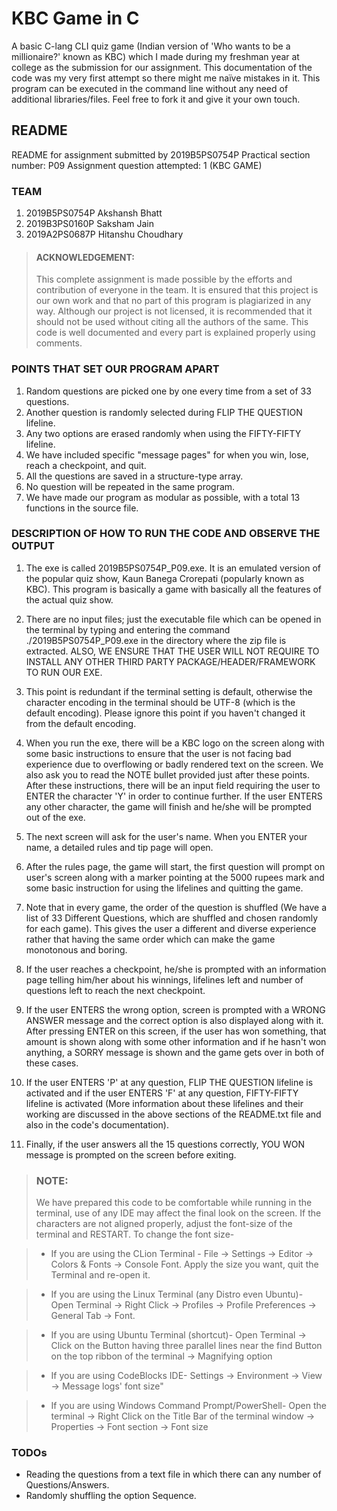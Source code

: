 # KBC Game in C
A basic C-lang CLI quiz game (Indian version of 'Who wants to be a millionaire?' known as KBC) which I made during my freshman year at college as the submission for our assignment. This documentation of the code was my very first attempt so there might me naïve mistakes in it. This program can be executed in the command line without any need of additional libraries/files. Feel free to fork it and give it your own touch.

## **README**

README for assignment submitted by 2019B5PS0754P
Practical section number: P09
Assignment question attempted: 1 (KBC GAME)

### TEAM
1. 2019B5PS0754P  Akshansh Bhatt
2. 2019B3PS0160P  Saksham Jain
3. 2019A2PS0687P  Hitanshu Choudhary

>#### ACKNOWLEDGEMENT:
>This complete assignment is made possible by the efforts and contribution of everyone in the team. It is ensured that this project is our own work and that no part of this program is plagiarized in any way. Although our project is not licensed, it is recommended that it should not be used without citing all the authors of the same.
This code is well documented and every part is explained properly using comments.

### POINTS THAT SET OUR PROGRAM APART

1. Random questions are picked one by one every time from a set of 33 questions.
2. Another question is randomly selected during FLIP THE QUESTION lifeline.
3. Any two options are erased randomly when using the FIFTY-FIFTY lifeline.
4. We have included specific "message pages" for when you win, lose, reach a checkpoint, and quit.
5. All the questions are saved in a structure-type array.
6. No question will be repeated in the same program.
7. We have made our program as modular as possible, with a total 13 functions in the source file.

### DESCRIPTION OF HOW TO RUN THE CODE AND OBSERVE THE OUTPUT

1. The exe is called 2019B5PS0754P_P09.exe. It is an emulated version of the popular quiz show, Kaun Banega Crorepati (popularly known as KBC). This program is basically a game with basically all the features of the actual quiz show.

2. There are no input files; just the executable file which can be opened in the terminal by typing and entering the command ./2019B5PS0754P_P09.exe in the directory where the zip file is extracted. ALSO, WE ENSURE THAT THE USER WILL NOT REQUIRE TO INSTALL ANY OTHER THIRD PARTY PACKAGE/HEADER/FRAMEWORK TO RUN OUR EXE.

3. This point is redundant if the terminal setting is default, otherwise the character encoding in the terminal should be UTF-8 (which is the default encoding). Please ignore this point if you haven't changed it from the default encoding.

4. When you run the exe, there will be a KBC logo on the screen along with some basic instructions to ensure that the user is not facing bad experience due to overflowing or badly rendered text on the screen. We also ask you to read the NOTE bullet provided just after these points. After these instructions, there will be an input field requiring the user to ENTER the character 'Y' in order to continue further. If the user ENTERS any other character, the game will finish and he/she will be prompted out of the exe.

5. The next screen will ask for the user's name. When you ENTER your name, a detailed rules and tip page will open.

6. After the rules page, the game will start, the first question will prompt on user's screen along with a marker pointing at the 5000 rupees mark and some basic instruction for using the lifelines and quitting the game.

7. Note that in every game, the order of the question is shuffled (We have a list of 33 Different Questions, which are shuffled and chosen randomly for each game). This gives the user a different and diverse experience rather that having the same order which can make the game monotonous and boring.

8. If the user reaches a checkpoint, he/she is prompted with an information page telling him/her about his winnings, lifelines left and number of questions left to reach the next checkpoint.

9. If the user ENTERS the wrong option, screen is prompted with a WRONG ANSWER message and the correct option is also displayed along with it. After pressing ENTER on this screen, if the user has won something, that amount is shown along with some other information and if he hasn't won anything, a SORRY message is shown and the game gets over in both of these cases. 

10. If the user ENTERS 'P' at any question, FLIP THE QUESTION lifeline is activated and if the user ENTERS 'F' at any question, FIFTY-FIFTY lifeline is activated (More information about these lifelines and their working are discussed in the above sections of the README.txt file and also in the code's documentation).

11. Finally, if the user answers all the 15 questions correctly, YOU WON message is prompted on the screen before exiting.

>### NOTE:
>We have prepared this code to be comfortable while running in the terminal, use of any IDE may affect the final look on the screen. If the characters are not aligned properly, adjust the font-size of the terminal and RESTART. To change the font size-

>* If you are using the CLion Terminal -
 File → Settings → Editor → Colors & Fonts → Console Font.
 	Apply the size you want, quit the Terminal and re-open it.

>* If you are using the Linux Terminal (any Distro even Ubuntu)-
	Open Terminal → Right Click → Profiles → Profile Preferences → General Tab → Font.

>* If you are using Ubuntu Terminal (shortcut)-
	Open Terminal → Click on the Button having three parallel lines near the find Button on the top ribbon of the terminal → Magnifying option

>* If you are using CodeBlocks IDE-
	Settings → Environment → View → Message logs' font size"

>* If you are using Windows Command Prompt/PowerShell-
	Open the terminal → Right Click on the Title Bar of the terminal window → Properties → Font section → Font size
	
### TODOs
* Reading the questions from a text file in which there can any number of Questions/Answers.
* Randomly shuffling the option Sequence.
